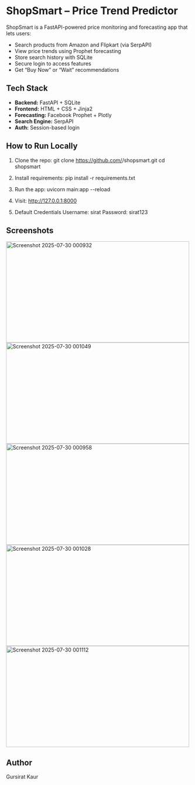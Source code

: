
#  ShopSmart – Price Trend Predictor

ShopSmart is a FastAPI-powered price monitoring and forecasting app that lets users:

-  Search products from Amazon and Flipkart (via SerpAPI)
-  View price trends using Prophet forecasting
-  Store search history with SQLite
-  Secure login to access features
-  Get “Buy Now” or “Wait” recommendations



##  Tech Stack

- **Backend:** FastAPI + SQLite
- **Frontend:** HTML + CSS + Jinja2
- **Forecasting:** Facebook Prophet + Plotly
- **Search Engine:** SerpAPI
- **Auth:** Session-based login



##  How to Run Locally

1. Clone the repo:
   git clone https://github.com/<your-username>/shopsmart.git
   cd shopsmart
   
2. Install requirements:
   pip install -r requirements.txt

3. Run the app:
   uvicorn main:app --reload

4. Visit: http://127.0.0.1:8000
   
5. Default Credentials
   Username: sirat
   Password: sirat123

 ## Screenshots
<img width="500" height="275" alt="Screenshot 2025-07-30 000932" src="https://github.com/user-attachments/assets/906dc7d9-81fd-4db8-9a92-aebbf5063a73" />

<img width="500" height="275" alt="Screenshot 2025-07-30 001049" src="https://github.com/user-attachments/assets/ed5f9ac2-d9ed-4cd0-b077-7c16a4d4fdbc" />

<img width="500" height="275" alt="Screenshot 2025-07-30 000958" src="https://github.com/user-attachments/assets/f65bc17f-ed81-4a11-8c8a-20a81cea09f6" />

<img width="500" height="275" alt="Screenshot 2025-07-30 001028" src="https://github.com/user-attachments/assets/18f111d6-a2e8-4f0d-a677-847008a98e6f" />

<img width="500" height="275" alt="Screenshot 2025-07-30 001112" src="https://github.com/user-attachments/assets/7792c97e-c8c9-467a-97cc-2df8655449f4" />

## Author
   Gursirat Kaur


